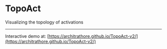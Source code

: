 # TopoAct
Visualizing the topology of activations 

<hr>

Interactive demo at: [https://architrathore.github.io/TopoAct-v2/](https://architrathore.github.io/TopoAct-v2/)
